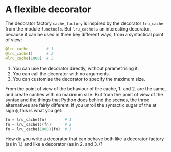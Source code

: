 # A flexible decorator

The decorator factory `cache_factory` is inspired by the decorator `lru_cache` from the module `functools`.
But `lru_cache` is an interesting decorator, because it can be used in three key different ways, from a syntactical point of view:

```python
@lru_cache        # 1
@lru_cache()      # 2
@lru_cache(1000)  # 3
```

 1. You can use the decorator directly, without parametrising it.
 2. You can call the decorator with no arguments.
 3. You can customise the decorator to specify the maximum size.

From the point of view of the behaviour of the cache, 1. and 2. are the same, and create caches with no maximum size.
But from the point of view of the syntax and the things that Python does behind the scenes, the three alternatives are fairly different.
If you unroll the syntactic sugar of the at sign `@`, this is what you get:

```python
fn = lru_cache(fn)        # 1
fn = lru_cache()(fn)      # 2
fn = lru_cache(1000)(fn)  # 3
```

How do you write a decorator that can behave both like a decorator factory (as in 1.) and like a decorator (as in 2. and 3.)?

